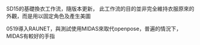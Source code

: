 SD15的基礎換衣工作流，隨版本更新，
此工作流的目的並非完全維持衣服原來的外觀，而是用以固定角色及產生美圖

0519導入RAUNET，與測試使用MIDAS來取代openpose，普遍的情況下，MIDAS有較好的手指
